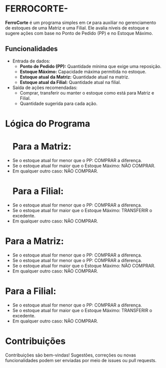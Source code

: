 # FERROCORTE-

<p><strong>FerroCorte</strong> é um programa simples em <code>C#</code> para auxiliar no gerenciamento de estoques de uma Matriz e uma Filial. Ele avalia níveis de estoque e sugere ações com base no Ponto de Pedido (PP) e no Estoque Máximo.</p>

 <h2>Funcionalidades</h2>
    <ul>
        <li>Entrada de dados:
            <ul>
                <li><strong>Ponto de Pedido (PP):</strong> Quantidade mínima que exige uma reposição.</li>
                <li><strong>Estoque Máximo:</strong> Capacidade máxima permitida no estoque.</li>
                <li><strong>Estoque atual da Matriz:</strong> Quantidade atual na matriz.</li>
                <li><strong>Estoque atual da Filial:</strong> Quantidade atual na filial.</li>
            </ul>
        </li>
        <li>Saída de ações recomendadas:
            <ul>
                <li>Comprar, transferir ou manter o estoque como está para Matriz e Filial.</li>
                <li>Quantidade sugerida para cada ação.</li>
            </ul>
        </li>
    </ul>

<h1>Lógica do Programa</h1>
<ul><h1>Para a Matriz:</h1>
<ol></ol>
  <li>Se o estoque atual for menor que o PP: COMPRAR a diferença.</li>
  <li> Se o estoque atual for maior que o Estoque Máximo: NÃO COMPRAR.</li>
  <li>Em qualquer outro caso: NÃO COMPRAR.</li>
  <ol></ol>
  <ol></ol>
  
  <h1>Para a Filial:</h1>
    
  <li>Se o estoque atual for menor que o PP: COMPRAR a diferença.</li>
  <li>Se o estoque atual for maior que o Estoque Máximo: TRANSFERIR o excedente.</li>
  <li>Em qualquer outro caso: NÃO COMPRAR.</li>


</ul>
  <h1>Para a Matriz:</h1>
  <ul>
    <li>Se o estoque atual for menor que o PP: COMPRAR a diferença.</li>
       <li>Se o estoque atual for menor que o PP: COMPRAR a diferença.</li>
       <li>Se o estoque atual for maior que o Estoque Máximo: NÃO COMPRAR.</li>
       <li>Em qualquer outro caso: NÃO COMPRAR.</li>
  </ul>
  

  <h1>Para a Filial:</h1>
  <ul>
    <li>Se o estoque atual for menor que o PP: COMPRAR a diferença.</li>
    <li>Se o estoque atual for maior que o Estoque Máximo: TRANSFERIR o excedente.</li> 
    <li>Em qualquer outro caso: NÃO COMPRAR.</li>  

  </ul>

<h1>Contribuições</h1>
<p>Contribuições são bem-vindas! Sugestões, correções ou novas funcionalidades podem ser enviadas por meio de issues ou pull requests.</p>
